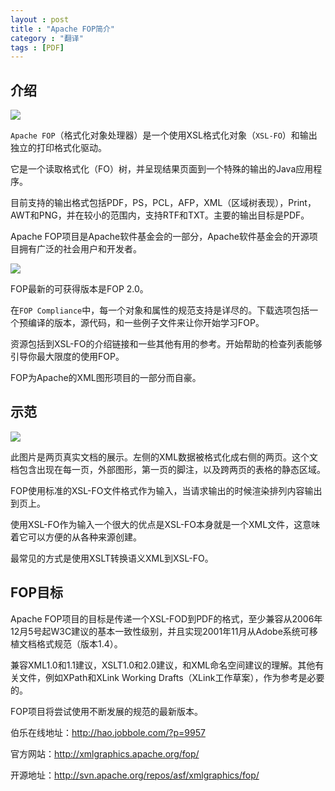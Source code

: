 ```yaml
---
layout : post
title : "Apache FOP简介"
category : "翻译"
tags : [PDF]
---
```


## 介绍

![](http://7s1rw0.com1.z0.glb.clouddn.com/site.jpg)

`Apache FOP`（格式化对象处理器）是一个使用XSL格式化对象（`XSL-FO`）和输出独立的打印格式化驱动。

它是一个读取格式化（FO）树，并呈现结果页面到一个特殊的输出的Java应用程序。

目前支持的输出格式包括PDF，PS，PCL，AFP，XML（区域树表现），Print，AWT和PNG，并在较小的范围内，支持RTF和TXT。主要的输出目标是PDF。

Apache FOP项目是Apache软件基金会的一部分，Apache软件基金会的开源项目拥有广泛的社会用户和开发者。

![](http://7s1rw0.com1.z0.glb.clouddn.com/document.jpg)

FOP最新的可获得版本是FOP 2.0。

在`FOP Compliance`中，每一个对象和属性的规范支持是详尽的。下载选项包括一个预编译的版本，源代码，和一些例子文件来让你开始学习FOP。

资源包括到XSL-FO的介绍链接和一些其他有用的参考。开始帮助的检查列表能够引导你最大限度的使用FOP。

FOP为Apache的XML图形项目的一部分而自豪。

## 示范

![](http://7s1rw0.com1.z0.glb.clouddn.com/layout.jpg)

此图片是两页真实文档的展示。左侧的XML数据被格式化成右侧的两页。这个文档包含出现在每一页，外部图形，第一页的脚注，以及跨两页的表格的静态区域。

FOP使用标准的XSL-FO文件格式作为输入，当请求输出的时候渲染排列内容输出到页上。

使用XSL-FO作为输入一个很大的优点是XSL-FO本身就是一个XML文件，这意味着它可以方便的从各种来源创建。

最常见的方式是使用XSLT转换语义XML到XSL-FO。

## FOP目标

Apache FOP项目的目标是传递一个XSL-FOD到PDF的格式，至少兼容从2006年12月5号起W3C建议的基本一致性级别，并且实现2001年11月从Adobe系统可移植文档格式规范（版本1.4）。

兼容XML1.0和1.1建议，XSLT1.0和2.0建议，和XML命名空间建议的理解。其他有关文件，例如XPath和XLink Working Drafts（XLink工作草案），作为参考是必要的。

FOP项目将尝试使用不断发展的规范的最新版本。

伯乐在线地址：<http://hao.jobbole.com/?p=9957>

官方网站：<http://xmlgraphics.apache.org/fop/>

开源地址：<http://svn.apache.org/repos/asf/xmlgraphics/fop/>
